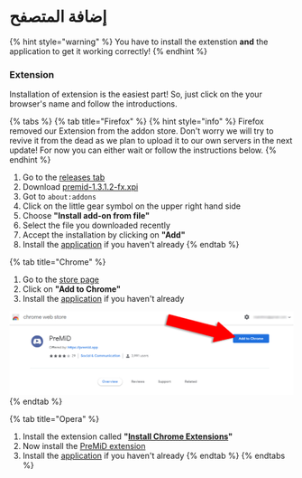 # إضافة المتصفح

{% hint style="warning" %}
 You have to install the extenstion **and** the application to get it working correctly!
{% endhint %}

### Extension

Installation of extension is the easiest part! So, just click on the your browser's name and follow the introductions.

{% tabs %}
{% tab title="Firefox" %}
{% hint style="info" %}
Firefox removed our Extension from the addon store. Don't worry we will try to revive it from the dead as we plan to upload it to our own servers in the next update! For now you can either wait or follow the instructions below.
{% endhint %}



1. Go to the [releases tab](https://github.com/PreMiD/PreMiD/releases)
2. Download [premid-1.3.1.2-fx.xpi](https://github.com/PreMiD/PreMiD/releases)
3. Got to `about:addons`
4. Click on the little gear symbol on the upper right hand side
5. Choose **"Install add-on from file"**
6. Select the file you downloaded recently
7. Accept the installation by clicking on **"Add"**
8. Install the [application](application.md) if you haven't already
{% endtab %}

{% tab title="Chrome" %}
1. Go to the [store page](https://chrome.google.com/webstore/detail/premid/agjnjboanicjcpenljmaaigopkgdnihi?authuser=0&hl=en)
2. Click on **"Add to Chrome"**
3. Install the [application](application.md) if you haven't already

![Chrome Web Store](../.gitbook/assets/add-to-chrome_edited.png)
{% endtab %}

{% tab title="Opera" %}
1. Install the extension called **"**[**Install Chrome Extensions**](https://addons.opera.com/en/extensions/details/install-chrome-extensions/)**"**
2. Now install the [PreMiD extension](https://chrome.google.com/webstore/detail/premid/agjnjboanicjcpenljmaaigopkgdnihi)
3. Install the [application](application.md) if you haven't already
{% endtab %}
{% endtabs %}

